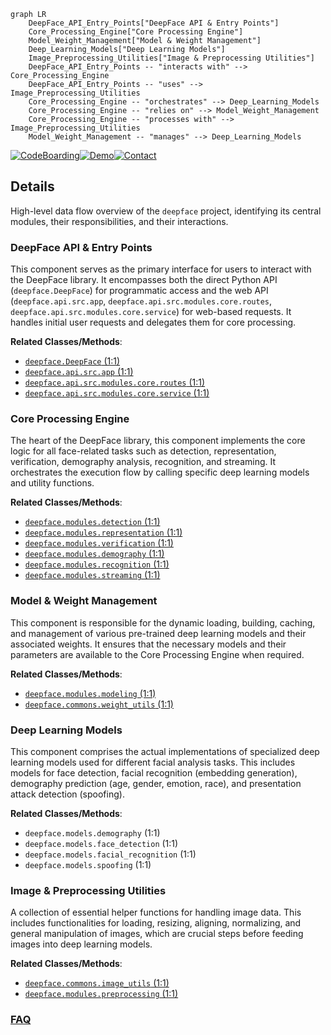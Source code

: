 ```mermaid
graph LR
    DeepFace_API_Entry_Points["DeepFace API & Entry Points"]
    Core_Processing_Engine["Core Processing Engine"]
    Model_Weight_Management["Model & Weight Management"]
    Deep_Learning_Models["Deep Learning Models"]
    Image_Preprocessing_Utilities["Image & Preprocessing Utilities"]
    DeepFace_API_Entry_Points -- "interacts with" --> Core_Processing_Engine
    DeepFace_API_Entry_Points -- "uses" --> Image_Preprocessing_Utilities
    Core_Processing_Engine -- "orchestrates" --> Deep_Learning_Models
    Core_Processing_Engine -- "relies on" --> Model_Weight_Management
    Core_Processing_Engine -- "processes with" --> Image_Preprocessing_Utilities
    Model_Weight_Management -- "manages" --> Deep_Learning_Models
```

[![CodeBoarding](https://img.shields.io/badge/Generated%20by-CodeBoarding-9cf?style=flat-square)](https://github.com/CodeBoarding/GeneratedOnBoardings)[![Demo](https://img.shields.io/badge/Try%20our-Demo-blue?style=flat-square)](https://www.codeboarding.org/demo)[![Contact](https://img.shields.io/badge/Contact%20us%20-%20contact@codeboarding.org-lightgrey?style=flat-square)](mailto:contact@codeboarding.org)

## Details

High-level data flow overview of the `deepface` project, identifying its central modules, their responsibilities, and their interactions.

### DeepFace API & Entry Points
This component serves as the primary interface for users to interact with the DeepFace library. It encompasses both the direct Python API (`deepface.DeepFace`) for programmatic access and the web API (`deepface.api.src.app`, `deepface.api.src.modules.core.routes`, `deepface.api.src.modules.core.service`) for web-based requests. It handles initial user requests and delegates them for core processing.


**Related Classes/Methods**:

- <a href="https://github.com/CodeBoarding/deepface/blob/master//deepface/DeepFace.py#L1-L1" target="_blank" rel="noopener noreferrer">`deepface.DeepFace` (1:1)</a>
- <a href="https://github.com/CodeBoarding/deepface/blob/master//deepface/api/src/app.py#L1-L1" target="_blank" rel="noopener noreferrer">`deepface.api.src.app` (1:1)</a>
- <a href="https://github.com/CodeBoarding/deepface/blob/master//deepface/api/src/modules/core/routes.py#L1-L1" target="_blank" rel="noopener noreferrer">`deepface.api.src.modules.core.routes` (1:1)</a>
- <a href="https://github.com/CodeBoarding/deepface/blob/master//deepface/api/src/modules/core/service.py#L1-L1" target="_blank" rel="noopener noreferrer">`deepface.api.src.modules.core.service` (1:1)</a>


### Core Processing Engine
The heart of the DeepFace library, this component implements the core logic for all face-related tasks such as detection, representation, verification, demography analysis, recognition, and streaming. It orchestrates the execution flow by calling specific deep learning models and utility functions.


**Related Classes/Methods**:

- <a href="https://github.com/CodeBoarding/deepface/blob/master//deepface/modules/detection.py#L1-L1" target="_blank" rel="noopener noreferrer">`deepface.modules.detection` (1:1)</a>
- <a href="https://github.com/CodeBoarding/deepface/blob/master//deepface/modules/representation.py#L1-L1" target="_blank" rel="noopener noreferrer">`deepface.modules.representation` (1:1)</a>
- <a href="https://github.com/CodeBoarding/deepface/blob/master//deepface/modules/verification.py#L1-L1" target="_blank" rel="noopener noreferrer">`deepface.modules.verification` (1:1)</a>
- <a href="https://github.com/CodeBoarding/deepface/blob/master//deepface/modules/demography.py#L1-L1" target="_blank" rel="noopener noreferrer">`deepface.modules.demography` (1:1)</a>
- <a href="https://github.com/CodeBoarding/deepface/blob/master//deepface/modules/recognition.py#L1-L1" target="_blank" rel="noopener noreferrer">`deepface.modules.recognition` (1:1)</a>
- <a href="https://github.com/CodeBoarding/deepface/blob/master//deepface/modules/streaming.py#L1-L1" target="_blank" rel="noopener noreferrer">`deepface.modules.streaming` (1:1)</a>


### Model & Weight Management
This component is responsible for the dynamic loading, building, caching, and management of various pre-trained deep learning models and their associated weights. It ensures that the necessary models and their parameters are available to the Core Processing Engine when required.


**Related Classes/Methods**:

- <a href="https://github.com/CodeBoarding/deepface/blob/master//deepface/modules/modeling.py#L1-L1" target="_blank" rel="noopener noreferrer">`deepface.modules.modeling` (1:1)</a>
- <a href="https://github.com/CodeBoarding/deepface/blob/master//deepface/commons/weight_utils.py#L1-L1" target="_blank" rel="noopener noreferrer">`deepface.commons.weight_utils` (1:1)</a>


### Deep Learning Models
This component comprises the actual implementations of specialized deep learning models used for different facial analysis tasks. This includes models for face detection, facial recognition (embedding generation), demography prediction (age, gender, emotion, race), and presentation attack detection (spoofing).


**Related Classes/Methods**:

- `deepface.models.demography` (1:1)
- `deepface.models.face_detection` (1:1)
- `deepface.models.facial_recognition` (1:1)
- `deepface.models.spoofing` (1:1)


### Image & Preprocessing Utilities
A collection of essential helper functions for handling image data. This includes functionalities for loading, resizing, aligning, normalizing, and general manipulation of images, which are crucial steps before feeding images into deep learning models.


**Related Classes/Methods**:

- <a href="https://github.com/CodeBoarding/deepface/blob/master//deepface/commons/image_utils.py#L1-L1" target="_blank" rel="noopener noreferrer">`deepface.commons.image_utils` (1:1)</a>
- <a href="https://github.com/CodeBoarding/deepface/blob/master//deepface/modules/preprocessing.py#L1-L1" target="_blank" rel="noopener noreferrer">`deepface.modules.preprocessing` (1:1)</a>




### [FAQ](https://github.com/CodeBoarding/GeneratedOnBoardings/tree/main?tab=readme-ov-file#faq)
